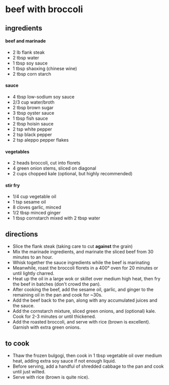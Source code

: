 # beef with broccoli
## ingredients

#### beef and marinade
- 2 lb flank steak
- 2 tbsp water
- 1 tbsp soy sauce
- 1 tbsp shaoxing (chinese wine)
- 2 tbsp corn starch

#### sauce
- 4 tbsp low-sodium soy sauce
- 2/3 cup water/broth
- 2 tbsp brown sugar
- 3 tbsp oyster sauce
- 1 tbsp fish sauce
- 2 tbsp hoisin sauce
- 2 tsp white pepper
- 2 tsp black pepper
- 2 tsp aleppo pepper flakes

#### vegetables
- 2 heads broccoli, cut into florets
- 4 green onion stems, sliced on diagonal
- 2 cups chopped kale (optional, but highly recommended)

#### stir fry
- 1/4 cup vegetable oil
- 1 tsp sesame oil
- 8 cloves garlic, minced
- 1/2 tbsp minced ginger
- 1 tbsp cornstarch mixed with 2 tbsp water

## directions
- Slice the flank steak (taking care to cut **against** the grain)
- Mix the marinade ingredients, and marinate the sliced beef from 30 minutes to
  an hour.
- Whisk together the sauce ingredients while the beef is marinating
- Meanwhile, roast the broccoli florets in a 400° oven for 20 minutes or until
  lightly charred.
- Heat up the oil in a large wok or skillet over medium high heat, then fry the
  beef in batches (don't crowd the pan).
- After cooking the beef, add the sesame oil, garlic, and ginger to the
  remaining oil in the pan and cook for ~30s.
- Add the beef back to the pan, along with any accumulated juices and the sauce.
- Add the cornstarch mixture, sliced green onions, and (optional) kale. Cook for
  2-3 minutes or until thickened.
- Add the roasted broccoli, and serve with rice (brown is excellent). Garnish with extra green onions.

## to cook
- Thaw the frozen bulgogi, then cook in 1 tbsp vegetable oil over medium heat,
  adding extra soy sauce if not enough liquid.
- Before serving, add a handful of shredded cabbage to the pan and cook until
  just wilted.
- Serve with rice (brown is quite nice).
